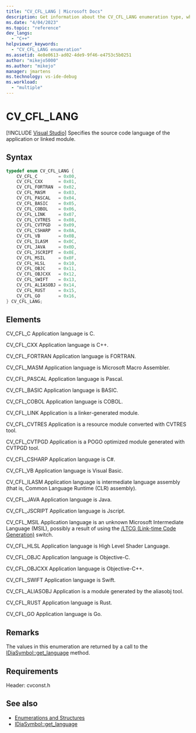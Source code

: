 ```yaml
---
title: "CV_CFL_LANG | Microsoft Docs"
description: Get information about the CV_CFL_LANG enumeration type, which specifies the code language of the application or linked module in the debug interface access SDK.
ms.date: "4/04/2023"
ms.topic: "reference"
dev_langs:
  - "C++"
helpviewer_keywords:
  - "CV_CFL_LANG enumeration"
ms.assetid: 4e8e0613-ad02-4de9-9f46-e4753c5b0251
author: "mikejo5000"
ms.author: "mikejo"
manager: jmartens
ms.technology: vs-ide-debug
ms.workload:
  - "multiple"
---
```

# CV_CFL_LANG

 [!INCLUDE [Visual Studio](~/includes/applies-to-version/vs-windows-only.md)]
Specifies the source code language of the application or linked module.

## Syntax

```C++
typedef enum CV_CFL_LANG {
    CV_CFL_C        = 0x00,
    CV_CFL_CXX      = 0x01,
    CV_CFL_FORTRAN  = 0x02,
    CV_CFL_MASM     = 0x03,
    CV_CFL_PASCAL   = 0x04,
    CV_CFL_BASIC    = 0x05,
    CV_CFL_COBOL    = 0x06,
    CV_CFL_LINK     = 0x07,
    CV_CFL_CVTRES   = 0x08,
    CV_CFL_CVTPGD   = 0x09,
    CV_CFL_CSHARP   = 0x0A,
    CV_CFL_VB       = 0x0B,
    CV_CFL_ILASM    = 0x0C,
    CV_CFL_JAVA     = 0x0D,
    CV_CFL_JSCRIPT  = 0x0E,
    CV_CFL_MSIL     = 0x0F,
    CV_CFL_HLSL     = 0x10,
    CV_CFL_OBJC     = 0x11,
    CV_CFL_OBJCXX   = 0x12,
    CV_CFL_SWIFT    = 0x13,
    CV_CFL_ALIASOBJ = 0x14,
    CV_CFL_RUST     = 0x15,
    CV_CFL_GO       = 0x16,
} CV_CFL_LANG;
```

## Elements
CV_CFL_C
Application language is C.

CV_CFL_CXX
Application language is C++.

CV_CFL_FORTRAN
Application language is FORTRAN.

CV_CFL_MASM
Application language is Microsoft Macro Assembler.

CV_CFL_PASCAL
Application language is Pascal.

CV_CFL_BASIC
Application language is BASIC.

CV_CFL_COBOL
Application language is COBOL.

CV_CFL_LINK
Application is a linker-generated module.

CV_CFL_CVTRES
Application is a resource module converted with CVTRES tool.

CV_CFL_CVTPGD
Application is a POGO optimized module generated with CVTPGD tool.

CV_CFL_CSHARP
Application language is C#.

CV_CFL_VB
Application language is Visual Basic.

CV_CFL_ILASM
Application language is intermediate language assembly (that is, Common Language Runtime (CLR) assembly).

CV_CFL_JAVA
Application language is Java.

CV_CFL_JSCRIPT
Application language is Jscript.

CV_CFL_MSIL
Application language is an unknown Microsoft Intermediate Language (MSIL), possibly a result of using the [/LTCG (Link-time Code Generation)](/cpp/build/reference/ltcg-link-time-code-generation) switch.

CV_CFL_HLSL
Application language is High Level Shader Language.

CV_CFL_OBJC
Application language is Objective-C.

CV_CFL_OBJCXX
Application language is Objective-C++.

CV_CFL_SWIFT
Application language is Swift.

CV_CFL_ALIASOBJ
Application is a module generated by the aliasobj tool.

CV_CFL_RUST
Application language is Rust.

CV_CFL_GO
Application language is Go.
## Remarks
The values in this enumeration are returned by a call to the [IDiaSymbol::get_language](../../debugger/debug-interface-access/idiasymbol-get-language.md) method.

## Requirements
Header: cvconst.h

## See also
- [Enumerations and Structures](../../debugger/debug-interface-access/enumerations-and-structures.md)
- [IDiaSymbol::get_language](../../debugger/debug-interface-access/idiasymbol-get-language.md)
